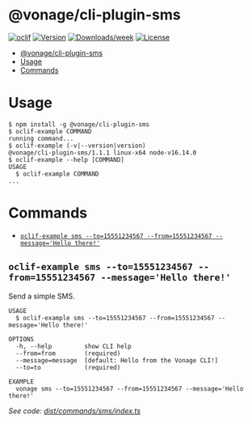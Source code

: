 # @vonage/cli-plugin-sms

[![oclif](https://img.shields.io/badge/cli-oclif-brightgreen.svg)](https://oclif.io)
[![Version](https://img.shields.io/npm/v/@vonage/cli-plugin-sms.svg)](https://npmjs.org/package/@vonage/cli-plugin-numbers)
[![Downloads/week](https://img.shields.io/npm/dw/@vonage/cli-plugin-sms.svg)](https://npmjs.org/package/@vonage/cli-plugin-numbers)
[![License](https://img.shields.io/npm/l/@vonage/cli-plugin-sms.svg)](https://github.com/Vonage/cli-plugin-numbers/blob/master/package.json)

<!-- toc -->
* [@vonage/cli-plugin-sms](#vonagecli-plugin-sms)
* [Usage](#usage)
* [Commands](#commands)
<!-- tocstop -->

# Usage

<!-- usage -->
```sh-session
$ npm install -g @vonage/cli-plugin-sms
$ oclif-example COMMAND
running command...
$ oclif-example (-v|--version|version)
@vonage/cli-plugin-sms/1.1.1 linux-x64 node-v16.14.0
$ oclif-example --help [COMMAND]
USAGE
  $ oclif-example COMMAND
...
```
<!-- usagestop -->

# Commands

<!-- commands -->
* [`oclif-example sms --to=15551234567 --from=15551234567 --message='Hello there!'`](#oclif-example-sms---to15551234567---from15551234567---messagehello-there)

## `oclif-example sms --to=15551234567 --from=15551234567 --message='Hello there!'`

Send a simple SMS.

```
USAGE
  $ oclif-example sms --to=15551234567 --from=15551234567 --message='Hello there!'

OPTIONS
  -h, --help         show CLI help
  --from=from        (required)
  --message=message  [default: Hello from the Vonage CLI!]
  --to=to            (required)

EXAMPLE
  vonage sms --to=15551234567 --from=15551234567 --message='Hello there!'
```

_See code: [dist/commands/sms/index.ts](https://github.com/Vonage/vonage-cli/blob/v1.1.1/dist/commands/sms/index.ts)_
<!-- commandsstop -->
